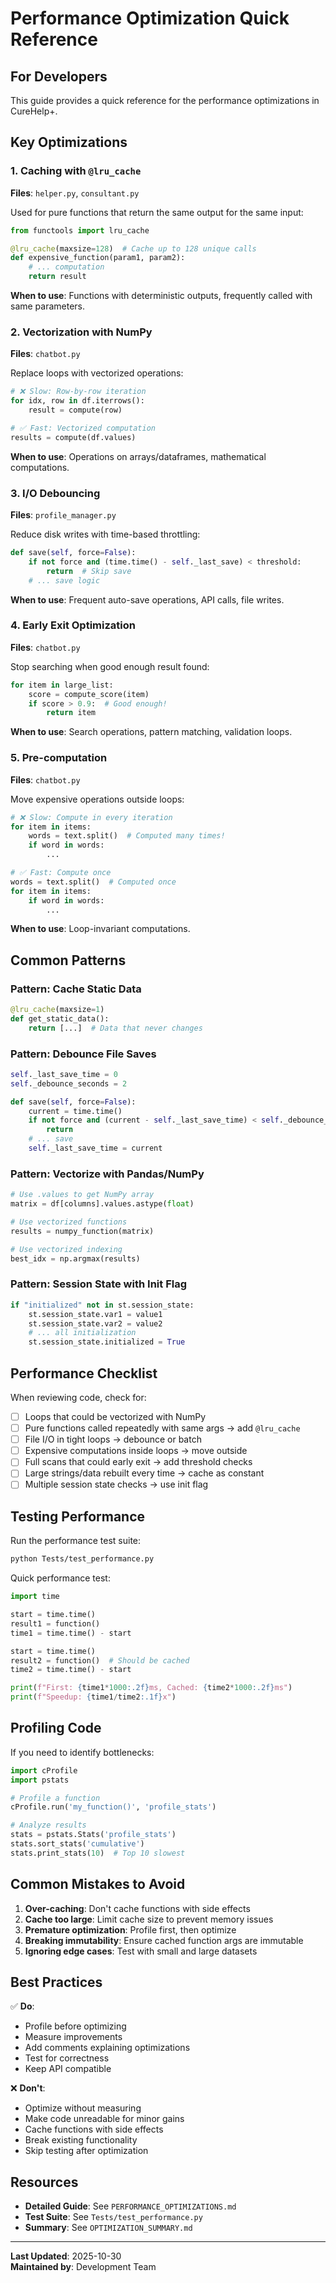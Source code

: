 # Performance Optimization Quick Reference

## For Developers

This guide provides a quick reference for the performance optimizations in CureHelp+.

## Key Optimizations

### 1. Caching with `@lru_cache`

**Files**: `helper.py`, `consultant.py`

Used for pure functions that return the same output for the same input:

```python
from functools import lru_cache

@lru_cache(maxsize=128)  # Cache up to 128 unique calls
def expensive_function(param1, param2):
    # ... computation
    return result
```

**When to use**: Functions with deterministic outputs, frequently called with same parameters.

### 2. Vectorization with NumPy

**Files**: `chatbot.py`

Replace loops with vectorized operations:

```python
# ❌ Slow: Row-by-row iteration
for idx, row in df.iterrows():
    result = compute(row)

# ✅ Fast: Vectorized computation
results = compute(df.values)
```

**When to use**: Operations on arrays/dataframes, mathematical computations.

### 3. I/O Debouncing

**Files**: `profile_manager.py`

Reduce disk writes with time-based throttling:

```python
def save(self, force=False):
    if not force and (time.time() - self._last_save) < threshold:
        return  # Skip save
    # ... save logic
```

**When to use**: Frequent auto-save operations, API calls, file writes.

### 4. Early Exit Optimization

**Files**: `chatbot.py`

Stop searching when good enough result found:

```python
for item in large_list:
    score = compute_score(item)
    if score > 0.9:  # Good enough!
        return item
```

**When to use**: Search operations, pattern matching, validation loops.

### 5. Pre-computation

**Files**: `chatbot.py`

Move expensive operations outside loops:

```python
# ❌ Slow: Compute in every iteration
for item in items:
    words = text.split()  # Computed many times!
    if word in words:
        ...

# ✅ Fast: Compute once
words = text.split()  # Computed once
for item in items:
    if word in words:
        ...
```

**When to use**: Loop-invariant computations.

## Common Patterns

### Pattern: Cache Static Data

```python
@lru_cache(maxsize=1)
def get_static_data():
    return [...]  # Data that never changes
```

### Pattern: Debounce File Saves

```python
self._last_save_time = 0
self._debounce_seconds = 2

def save(self, force=False):
    current = time.time()
    if not force and (current - self._last_save_time) < self._debounce_seconds:
        return
    # ... save
    self._last_save_time = current
```

### Pattern: Vectorize with Pandas/NumPy

```python
# Use .values to get NumPy array
matrix = df[columns].values.astype(float)

# Use vectorized functions
results = numpy_function(matrix)

# Use vectorized indexing
best_idx = np.argmax(results)
```

### Pattern: Session State with Init Flag

```python
if "initialized" not in st.session_state:
    st.session_state.var1 = value1
    st.session_state.var2 = value2
    # ... all initialization
    st.session_state.initialized = True
```

## Performance Checklist

When reviewing code, check for:

- [ ] Loops that could be vectorized with NumPy
- [ ] Pure functions called repeatedly with same args → add `@lru_cache`
- [ ] File I/O in tight loops → debounce or batch
- [ ] Expensive computations inside loops → move outside
- [ ] Full scans that could early exit → add threshold checks
- [ ] Large strings/data rebuilt every time → cache as constant
- [ ] Multiple session state checks → use init flag

## Testing Performance

Run the performance test suite:

```bash
python Tests/test_performance.py
```

Quick performance test:

```python
import time

start = time.time()
result1 = function()
time1 = time.time() - start

start = time.time()
result2 = function()  # Should be cached
time2 = time.time() - start

print(f"First: {time1*1000:.2f}ms, Cached: {time2*1000:.2f}ms")
print(f"Speedup: {time1/time2:.1f}x")
```

## Profiling Code

If you need to identify bottlenecks:

```python
import cProfile
import pstats

# Profile a function
cProfile.run('my_function()', 'profile_stats')

# Analyze results
stats = pstats.Stats('profile_stats')
stats.sort_stats('cumulative')
stats.print_stats(10)  # Top 10 slowest
```

## Common Mistakes to Avoid

1. **Over-caching**: Don't cache functions with side effects
2. **Cache too large**: Limit cache size to prevent memory issues
3. **Premature optimization**: Profile first, then optimize
4. **Breaking immutability**: Ensure cached function args are immutable
5. **Ignoring edge cases**: Test with small and large datasets

## Best Practices

✅ **Do**:
- Profile before optimizing
- Measure improvements
- Add comments explaining optimizations
- Test for correctness
- Keep API compatible

❌ **Don't**:
- Optimize without measuring
- Make code unreadable for minor gains
- Cache functions with side effects
- Break existing functionality
- Skip testing after optimization

## Resources

- **Detailed Guide**: See `PERFORMANCE_OPTIMIZATIONS.md`
- **Test Suite**: See `Tests/test_performance.py`
- **Summary**: See `OPTIMIZATION_SUMMARY.md`

---

**Last Updated**: 2025-10-30  
**Maintained by**: Development Team
